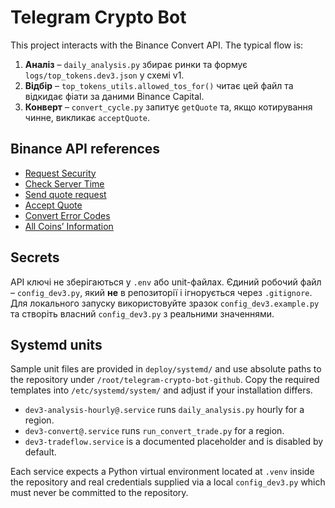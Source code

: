 # Telegram Crypto Bot

This project interacts with the Binance Convert API. The typical flow is:

1. **Аналіз** – `daily_analysis.py` збирає ринки та формує `logs/top_tokens.dev3.json` у схемі v1.
2. **Відбір** – `top_tokens_utils.allowed_tos_for()` читає цей файл та відкидає фіати за даними Binance Capital.
3. **Конверт** – `convert_cycle.py` запитує `getQuote` та, якщо котирування чинне, викликає `acceptQuote`.

## Binance API references
- [Request Security](https://developers.binance.com/docs/binance-spot-api-docs/rest-api/request-security)
- [Check Server Time](https://developers.binance.com/docs/binance-spot-api-docs/rest-api/general-endpoints)
- [Send quote request](https://developers.binance.com/docs/convert/trade)
- [Accept Quote](https://developers.binance.com/docs/convert/trade/Accept-Quote)
- [Convert Error Codes](https://developers.binance.com/docs/convert/error-code)
- [All Coins’ Information](https://developers.binance.com/docs/wallet/capital)

## Secrets
API ключі не зберігаються у `.env` або unit-файлах. Єдиний робочий файл – `config_dev3.py`, який **не** в репозиторії і ігнорується через `.gitignore`. Для локального запуску використовуйте зразок `config_dev3.example.py` та створіть власний `config_dev3.py` з реальними значеннями.

## Systemd units

Sample unit files are provided in `deploy/systemd/` and use absolute paths to the
repository under `/root/telegram-crypto-bot-github`. Copy the required templates
into `/etc/systemd/system/` and adjust if your installation differs.

- `dev3-analysis-hourly@.service` runs `daily_analysis.py` hourly for a region.
- `dev3-convert@.service` runs `run_convert_trade.py` for a region.
- `dev3-tradeflow.service` is a documented placeholder and is disabled by default.

Each service expects a Python virtual environment located at
`.venv` inside the repository and real credentials supplied via a local
`config_dev3.py` which must never be committed to the repository.
